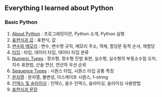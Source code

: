 ## Everything I learned about Python

### Basic Python


1. [About Python](https://github.com/nancykim99/TIL/blob/master/Python/variable_comment.md#python-%EA%B8%B0%EC%B4%88) : 프로그래밍이란, Python 소개, Python 실행
2. [표현식과 값](https://github.com/nancykim99/TIL/blob/master/Python/variable_comment.md#%ED%91%9C%ED%98%84%EC%8B%9D%EA%B3%BC-%EA%B0%92) : 표현식, 값
3. [변수와 메모리](https://github.com/nancykim99/TIL/blob/master/Python/variable_comment.md#%EB%B3%80%EC%88%98%EC%99%80-%EB%A9%94%EB%AA%A8%EB%A6%AC) : 변수, 변수명 규칙, 메모리 주소, 객체, 할당문 동작 순서, 재할당
4. [타입](https://github.com/nancykim99/TIL/blob/master/Python/variable_comment.md#%ED%83%80%EC%9E%85) : 타입, 데이터 타입, 데이터 타입 분류
5. [Numeric Types](https://github.com/nancykim99/TIL/blob/master/Python/variable_comment.md#numeric-types) : 정수형, 정수형 진법 표현, 실수형, 실수형의 부동소수점 오차, 지수 표현법, 산술 연산, 연산자 우선 순위
6. [Sequence Types](https://github.com/nancykim99/TIL/blob/master/Python/variable_comment.md#sequence-types) : 시퀀스 타입, 시퀀스 타입 공통 특징
7. [문자열](https://github.com/nancykim99/TIL/blob/master/Python/variable_comment.md#%EB%AC%B8%EC%9E%90%EC%97%B4) : 문자열, 불변성, 이스케이프 시퀀스, f-string
8. [인덱스 및 슬라이싱](https://github.com/nancykim99/TIL/blob/master/Python/variable_comment.md#%EC%9D%B8%EB%8D%B1%EC%8A%A4--%EC%8A%AC%EB%9D%BC%EC%9D%B4%EC%8B%B1) : 인덱스, 음수 인덱스, 슬라이싱, 슬라이싱 사용방법
9. [표현식과 문장](https://github.com/nancykim99/TIL/blob/master/Python/variable_comment.md#%ED%91%9C%ED%98%84%EC%8B%9D%EA%B3%BC-%EB%AC%B8%EC%9E%A5)